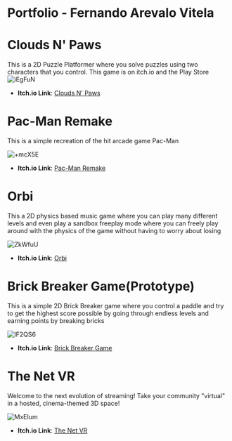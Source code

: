 # Portfolio - Fernando Arevalo Vitela 

  # Clouds N' Paws
  This is a 2D Puzzle Platformer where you solve puzzles using two characters that you control. This game is on itch.io and the Play Store
  ![iEgFuN](https://github.com/user-attachments/assets/3a7ce9a5-c877-4303-b526-e6ff9b755ba5)
 - **Itch.io Link**: [Clouds N' Paws](https://n-a-n-0.itch.io/c)

  # Pac-Man Remake
  This is a simple recreation of the hit arcade game Pac-Man
  
  ![+mcX5E](https://github.com/user-attachments/assets/b9f144d4-3fc0-4511-8ac3-ed0a9f1c1214)

 - **Itch.io Link**: [Pac-Man Remake](https://n-a-n-0.itch.io/pac-man-remake)


  
  # Orbi
  This a 2D physics based music game where you can play many different levels and even play a sandbox freeplay mode where you can freely play 
  around with the physics of the game without having to worry about losing
  
  ![ZkWfuU](https://github.com/user-attachments/assets/d3479e56-456f-438c-8eb2-5d7c0fd47493)
 - **Itch.io Link**: [Orbi](https://n-a-n-0.itch.io/orbi)


 # Brick Breaker Game(Prototype)
  This is a simple 2D Brick Breaker game where you control a paddle and try to get the highest score possible by going through endless levels 
  and earning points by breaking bricks
  
 ![lF2QS6](https://github.com/user-attachments/assets/27993308-b4f2-42cd-8549-4f76a7319cde)


 - **Itch.io Link**: [Brick Breaker Game](https://n-a-n-0.itch.io/brick-breaker-gameprototype)

# The Net VR
 Welcome to the next evolution of streaming! Take your community "virtual" in a hosted, cinema-themed 3D space!
  
 ![MxEIum](https://github.com/user-attachments/assets/876b9db9-2ebc-4767-b552-2271d61c1b04)



 - **Itch.io Link**: [The Net VR](https://thenetvr.itch.io/the-net-vr)





